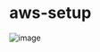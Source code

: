 # aws-setup

![image](https://github.com/user-attachments/assets/161f27ec-3563-4660-a912-c940bdf511ee)
